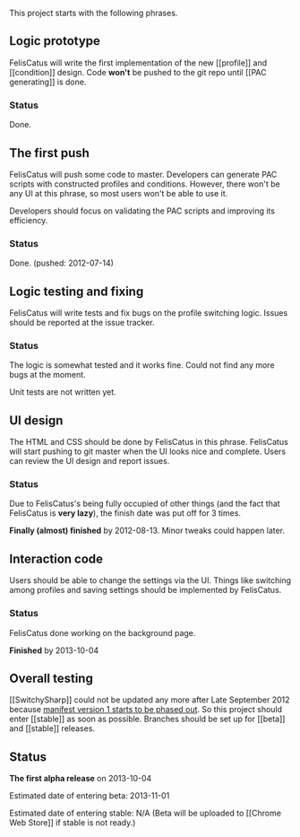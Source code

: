 This project starts with the following phrases.

## Logic prototype
FelisCatus will write the first implementation of the new [[profile]] and [[condition]] design.
Code **won't** be pushed to the git repo until [[PAC generating]] is done.

### Status
Done.

## The first push
FelisCatus will push some code to master. Developers can generate PAC scripts with constructed profiles and conditions.
However, there won't be any UI at this phrase, so most users won't be able to use it.

Developers should focus on validating the PAC scripts and improving its efficiency.

### Status
Done. (pushed: 2012-07-14)

## Logic testing and fixing
FelisCatus will write tests and fix bugs on the profile switching logic. Issues should be reported at the issue tracker.

### Status
The logic is somewhat tested and it works fine. Could not find any more bugs at the moment.

Unit tests are not written yet.

## UI design
The HTML and CSS should be done by FelisCatus in this phrase. FelisCatus will start pushing to git master when the UI looks nice and complete. Users can review the UI design and report issues.

### Status
Due to FelisCatus's being fully occupied of other things (and the fact that FelisCatus is **very lazy**), the finish date was put off for 3 times.

**Finally (almost) finished** by 2012-08-13. Minor tweaks could happen later.

## Interaction code
Users should be able to change the settings via the UI. Things like switching among profiles and saving settings should be implemented by FelisCatus.

### Status
FelisCatus done working on the background page.

**Finished** by 2013-10-04

## Overall testing
[[SwitchySharp]] could not be updated any more after Late September 2012 because [manifest version 1 starts to be phased out][manifestVersion]. So this project should enter [[stable]] as soon as possible. Branches should be set up for [[beta]] and [[stable]] releases.

[manifestVersion]: https://code.google.com/chrome/extensions/manifestVersion.html

## Status

**The first alpha release** on 2013-10-04

Estimated date of entering beta: 2013-11-01

Estimated date of entering stable: N/A 
(Beta will be uploaded to [[Chrome Web Store]] if stable is not ready.)
